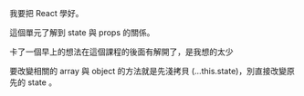 我要把 React 學好。

這個單元了解到 state 與 props 的關係。

卡了一個早上的想法在這個課程的後面有解開了，是我想的太少

要改變相關的 array 與 object 的方法就是先淺拷貝 (...this.state)，別直接改變原先的 state 。
